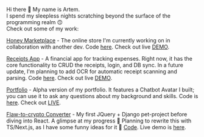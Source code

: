 Hi there 👋 My name is Artem.  
I spend my sleepless nights scratching beyond the surface of the programming realm 🙃  
Check out some of my work:  
  
[Honey Marketplace](https://honey-marketplace.vercel.app/sklep) - The online store I'm currently working on in collaboration with another dev. Code [here](https://github.com/Arden27/honey_marketplace). Check out live [DEMO](https://honey-marketplace.vercel.app/sklep).  
  
[Receipts App](https://artman.pythonanywhere.com/receiptapp/login?portfolio=true) - A financial app for tracking expenses. Right now, it has the core functionality to CRUD the receipts, login, and DB sync. In a future update, I'm planning to add OCR for automatic receipt scanning and parsing. Code [here](https://github.com/Arden27/receipts). Check out live [DEMO](https://artman.pythonanywhere.com/receiptapp/login?portfolio=true).  
  
[Portfolio](https://artemfurman.tech) - Alpha version of my portfolio. It features a Chatbot Avatar I built; you can use it to ask any questions about my background and skills. Code is [here](https://github.com/Arden27/portfolio). Check out [LIVE](https://artemfurman.tech).  
  
[Flaw-to-crypto Converter](http://artman.pythonanywhere.com/flaws) - My first JQuery + Django pet-project before diving into React. A glimpse at my progress 🙂 Planning to rewrite this with TS/Next.js, as I have some funny ideas for it 🤔 [Code](https://github.com/Arden27/flaw-to-crypto). Live demo is [here](http://artman.pythonanywhere.com/flaws).


<!--
**Arden27/Arden27** is a ✨ _special_ ✨ repository because its `README.md` (this file) appears on your GitHub profile.

Here are some ideas to get you started:

- 🔭 I’m currently working on ...
- 🌱 I’m currently learning ...
- 👯 I’m looking to collaborate on ...
- 🤔 I’m looking for help with ...
- 💬 Ask me about ...
- 📫 How to reach me: ...
- 😄 Pronouns: ...
- ⚡ Fun fact: ...
-->
